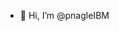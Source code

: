 - 👋 Hi, I’m @pnagleIBM

<!---
pnagleIBM/pnagleIBM is a ✨ special ✨ repository because its `README.md` (this file) appears on your GitHub profile.
You can click the Preview link to take a look at your changes.
--->
